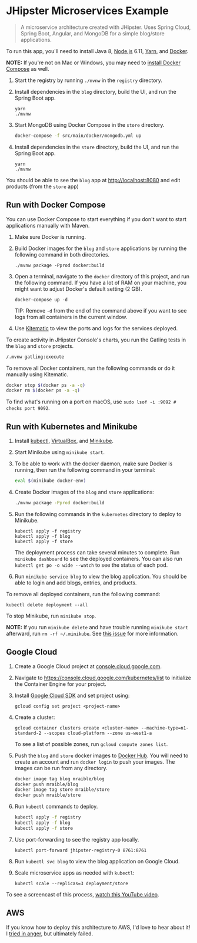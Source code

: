 # JHipster Microservices Example

> A microservice architecture created with JHipster. Uses Spring Cloud, Spring Boot, Angular, and MongoDB for a simple blog/store applications. 

To run this app, you'll need to install Java 8, [Node.js](https://nodejs.org/) 6.11, [Yarn](https://yarnpkg.com/lang/en/docs/install/), and [Docker](https://docs.docker.com/engine/installation/).

**NOTE:** If you're not on Mac or Windows, you may need to [install Docker Compose](https://docs.docker.com/compose/install/) as well.

1. Start the registry by running `./mvnw` in the `registry` directory.
2. Install dependencies in the `blog` directory, build the UI, and run the Spring Boot app.
 
    ```
    yarn
    ./mvnw 
    ``` 
    
3. Start MongoDB using Docker Compose in the `store` directory.
    
    ```bash
    docker-compose -f src/main/docker/mongodb.yml up
    ```
    
4. Install dependencies in the `store` directory, build the UI, and run the Spring Boot app.
 
    ```
    yarn
    ./mvnw 
    ``` 
    
You should be able to see the `blog` app at <http://localhost:8080> and edit products (from the `store` app)

## Run with Docker Compose

You can use Docker Compose to start everything if you don't want to start applications manually with Maven.

1. Make sure Docker is running.
2. Build Docker images for the `blog` and `store` applications by running the following command in both directories.

    ```
    ./mvnw package -Pprod docker:build
    ```
    
3. Open a terminal, navigate to the `docker` directory of this project, and run the following command. If you have a lot
of RAM on your machine, you might want to adjust Docker's default setting (2 GB).

    ```
    docker-compose up -d
    ````
    
    TIP: Remove `-d` from the end of the command above if you want to see logs from all containers in the current window.
    
4. Use [Kitematic](https://kitematic.com/) to view the ports and logs for the services deployed.

To create activity in JHipster Console's charts, you run the Gatling tests in the `blog` and `store` projects.

```bash
/.mvnw gatling:execute
```

To remove all Docker containers, run the following commands or do it manually using Kitematic.

```bash
docker stop $(docker ps -a -q)
docker rm $(docker ps -a -q)
```

To find what's running on a port on macOS, use `sudo lsof -i :9092 # checks port 9092`.

## Run with Kubernetes and Minikube

1. Install [kubectl](https://kubernetes.io/docs/tasks/kubectl/install/), [VirtualBox](https://www.virtualbox.org/wiki/Downloads), and [Minikube](https://github.com/kubernetes/minikube/releases).
2. Start Minikube using `minikube start`.
3. To be able to work with the docker daemon, make sure Docker is running, then run the following command in your terminal:

    ```bash
    eval $(minikube docker-env)
    ```

4. Create Docker images of the `blog` and `store` applications:

   ```bash
   ./mvnw package -Pprod docker:build
   ```
    
5. Run the following commands in the `kubernetes` directory to deploy to Minikube. 

    ```
    kubectl apply -f registry
    kubectl apply -f blog
    kubectl apply -f store
    ```
    
    The deployment process can take several minutes to complete. Run `minikube dashboard` to see the deployed containers.
    You can also run `kubectl get po -o wide --watch` to see the status of each pod.

6. Run `minikube service blog` to view the blog application. You should be able to login and add blogs, entries, and products.

To remove all deployed containers, run the following command:

    kubectl delete deployment --all
    
To stop Minikube, run `minikube stop`.

**NOTE:** If you run `minikube delete` and have trouble running `minikube start` afterward, run `rm -rf ~/.minikube`. 
See [this issue](https://github.com/kubernetes/minikube/issues/290) for more information.

## Google Cloud

1. Create a Google Cloud project at [console.cloud.google.com](https://console.cloud.google.com/).
2. Navigate to <https://console.cloud.google.com/kubernetes/list> to initialize the Container Engine for your project. 
3. Install [Google Cloud SDK](https://cloud.google.com/sdk/) and set project using:
  
       gcloud config set project <project-name>

4. Create a cluster:
  
       gcloud container clusters create <cluster-name> --machine-type=n1-standard-2 --scopes cloud-platform --zone us-west1-a
       
   To see a list of possible zones, run `gcloud compute zones list`.
   
5. Push the `blog` and `store` docker images to [Docker Hub](https://hub.docker.com/). You will need to create an account 
and run `docker login` to push your images. The images can be run from any directory.

    ```bash
    docker image tag blog mraible/blog
    docker push mraible/blog
    docker image tag store mraible/store
    docker push mraible/store
    ```

6. Run `kubectl` commands to deploy.

    ```bash
    kubectl apply -f registry
    kubectl apply -f blog
    kubectl apply -f store
    ```

7. Use port-forwarding to see the registry app locally.

       kubectl port-forward jhipster-registry-0 8761:8761
    
8. Run `kubectl svc blog` to view the blog application on Google Cloud.

9. Scale microservice apps as needed with `kubectl`:

       kubectl scale --replicas=3 deployment/store
    
To see a screencast of this process, [watch this YouTube video](https://youtu.be/dgVQOYEwleA).

## AWS

If you know how to deploy this architecture to AWS, I'd love to hear about it! I [tried in anger](https://groups.google.com/forum/#!msg/jhipster-dev/NNA3TScENVE/WmbG2Qt_AwAJ), but ultimately failed.
